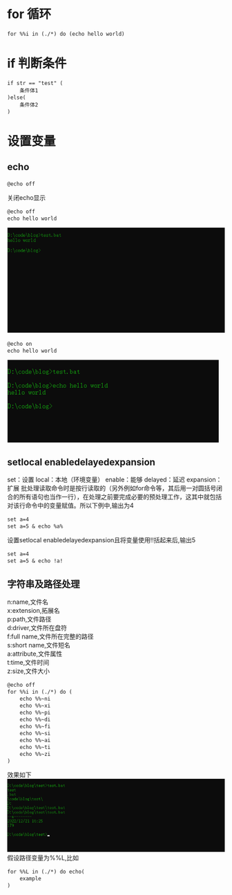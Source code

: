# for 循环

``` batch
for %%i in (./*) do (echo hello world)
````

# if 判断条件

``` batch
if str == "test" (
    条件体1
)else(
    条件体2
)
```

# 设置变量

## echo
``` batch
@echo off
```
关闭echo显示
``` batch
@echo off
echo hello world
```
![echo_off](./batch_pic/echo_off.png)
``` batch
@echo on
echo hello world
```
![echo_off](./batch_pic/echo_on.png)

## setlocal enabledelayedexpansion
set：设置 local：本地（环境变量） enable：能够 delayed：延迟 expansion：扩展
批处理读取命令时是按行读取的（另外例如for命令等，其后用一对圆括号闭合的所有语句也当作一行），在处理之前要完成必要的预处理工作，这其中就包括对该行命令中的变量赋值。所以下例中,输出为4
``` batch
set a=4
set a=5 & echo %a%
```
设置setlocal enabledelayedexpansion且将变量使用!!括起来后,输出5
``` batch
set a=4
set a=5 & echo !a!
```
## 字符串及路径处理
n:name,文件名 <br/>
x:extension,拓展名 <br/>
p:path,文件路径 <br/>
d:driver,文件所在盘符 <br/>
f:full name,文件所在完整的路径 <br/>
s:short name,文件短名 <br/>
a:attribute,文件属性<br/>
t:time,文件时间<br/>
z:size,文件大小<br/>
``` batch
@echo off
for %%i in (./*) do (
    echo %%~ni
    echo %%~xi
    echo %%~pi
    echo %%~di
    echo %%~fi
    echo %%~si
    echo %%~ai
    echo %%~ti
    echo %%~zi
)
```
效果如下
![path](./batch_pic/path.png)
假设路径变量为%%L,比如
``` batch
for %%L in (./*) do echo(
    example
)
```






